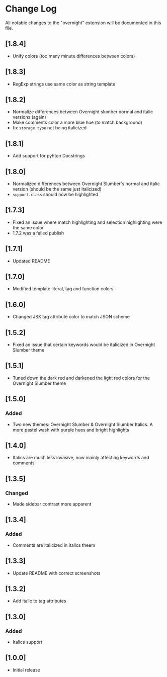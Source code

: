 # Change Log

All notable changes to the "overnight" extension will be documented in this file.

## [1.8.4]

- Unify colors (too many minute differences between colors)

## [1.8.3]

- RegExp strings use same color as string template

## [1.8.2]

- Normalize differences between Overnight slumber normal and italic versions (again)
- Make comments color a more blue hue (to match background)
- fix `storage.type` not being italicized

## [1.8.1]

- Add support for pyhton Docstrings

## [1.8.0]

- Normalized differences between Overnight Slumber's normal and italic version (should be the same just italicized)
- `support.class` should now be highlighted

## [1.7.3]

- Fixed an issue where match highlighting and selection highlighting were the same color
- 1.7.2 was a failed publish

## [1.7.1]

- Updated README

## [1.7.0]

- Modified template literal, tag and function colors

## [1.6.0]

- Changed JSX tag attribute color to match JSON scheme

## [1.5.2]

- Fixed an issue that certain keywords would be italicized in Overnight Slumber theme

## [1.5.1]

- Tuned down the dark red and darkened the light red colors for the Overnight Slumber theme

## [1.5.0]

### Added

- Two new themes: Overnight Slumber & Overnight Slumber Italics. A more pastel wash with purple hues and bright highlights

## [1.4.0]

- Italics are much less invasive, now mainly affecting keywords and comments

## [1.3.5]

### Changed

- Made sidebar contrast more apparent

## [1.3.4]

### Added

- Comments are italicized in italics theem

## [1.3.3]

- Update README with correct screenshots

## [1.3.2]

- Add italic to tag attributes

## [1.3.0]

### Added

- Italics support

## [1.0.0]

- Initial release
